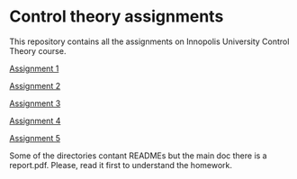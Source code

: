 # Control theory assignments

This repository contains all the assignments on Innopolis University Control Theory course.

[Assignment 1](/Assignment1)	

[Assignment 2](/Assignment2)

[Assignment 3](/Assignment3)

[Assignment 4](/Assignment4)

[Assignment 5](/Assignment5)

Some of the directories contant READMEs but the main doc there is a report.pdf. Please, read it first to understand the homework.
